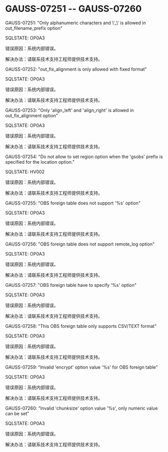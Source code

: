 # GAUSS-07251 -- GAUSS-07260<a name="ZH-CN_TOPIC_0302072957"></a>

GAUSS-07251: "Only alphanumeric characters and \\'\_\\' is allowed in out\_filename\_prefix option"

SQLSTATE: OP0A3

错误原因：系统内部错误。

解决办法：请联系技术支持工程师提供技术支持。

GAUSS-07252: "out\_fix\_alignment is only allowed with fixed format"

SQLSTATE: OP0A3

错误原因：系统内部错误。

解决办法：请联系技术支持工程师提供技术支持。

GAUSS-07253: "Only 'align\_left' and 'align\_right' is allowed in out\_fix\_alignment option"

SQLSTATE: OP0A3

错误原因：系统内部错误。

解决办法：请联系技术支持工程师提供技术支持。

GAUSS-07254: "Do not allow to set region option when the 'gsobs' prefix is specified for the location option."

SQLSTATE: HV002

错误原因：系统内部错误。

解决办法：请联系技术支持工程师提供技术支持。

GAUSS-07255: "OBS foreign table does not support '%s' option"

SQLSTATE: OP0A3

错误原因：系统内部错误。

解决办法：请联系技术支持工程师提供技术支持。

GAUSS-07256: "OBS foreign table does not support remote\_log option"

SQLSTATE: OP0A3

错误原因：系统内部错误。

解决办法：请联系技术支持工程师提供技术支持。

GAUSS-07257: "OBS foreign table have to specify '%s' option"

SQLSTATE: OP0A3

错误原因：系统内部错误。

解决办法：请联系技术支持工程师提供技术支持。

GAUSS-07258: "This OBS foreign table only supports CSV/TEXT format"

SQLSTATE: OP0A3

错误原因：系统内部错误。

解决办法：请联系技术支持工程师提供技术支持。

GAUSS-07259: "Invalid 'encrypt' option value '%s' for OBS foreign table"

SQLSTATE: OP0A3

错误原因：系统内部错误。

解决办法：请联系技术支持工程师提供技术支持。

GAUSS-07260: "Invalid 'chunksize' option value '%s', only numeric value can be set"

SQLSTATE: OP0A3

错误原因：系统内部错误。

解决办法：请联系技术支持工程师提供技术支持。
